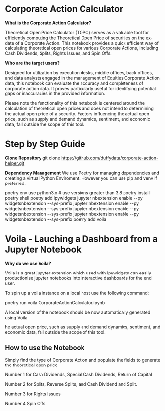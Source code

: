 # Corporate Action Calculator

**What is the Corporate Action Calculator?**

Theoretical Open Price Calculator (TOPC) serves as a valuable tool for efficiently computing the Theoretical Open Price of securities on the ex-date of a Corporate Action. This notebook provides a quick efficient way of calculating theoretical open prices for various Corporate Actions, including Cash Dividends, Splits, Rights Issues, and Spin Offs.

**Who are the target users?**

Designed for utilization by execution desks, middle offices, back offices, and data analysts engaged in the management of Equities Corporate Action data, this notebook can evaluate the accuracy and completeness of corporate action data. It proves particularly useful for identifying potential gaps or inaccuracies in the provided information.

Please note the functionality of this notebook is centered around the calculation of theoretical open prices and does not intend to determining the actual open price of a security. Factors influencing the actual open price, such as supply and demand dynamics, sentiment, and economic data, fall outside the scope of this tool.

# Step by Step Guide 

**Clone Repository**
git clone https://github.com/duffydata/corporate-action-helper.git 

**Dependency Management**
We use Poetry for managing dependencies and creating a virtual Python Enviroment. However you can use pip and venv if preferred. 

poetry env use python3.x  # use versions greater than 3.8
poetry install
poetry shell
poetry add ipywidgets
jupyter nbextension enable --py widgetsnbextension --sys-prefix
jupyter nbextension enable --py widgetsnbextension --sys-prefix
jupyter nbextension enable --py widgetsnbextension --sys-prefix
jupyter nbextension enable --py widgetsnbextension --sys-prefix
poetry add voila


# Voila -  Lauching a Dashboard from a Jupyter Notebook 

**Why do we use Voila?**

Voila is a great jupyter extension which used with Ipywidgets can easily productionise jupyter notebooks into interactive dashboards for the end user. 

To spin up a voila instance on a local host use the following command: 

poetry run voila CorporateActionCalculator.ipynb
 
A local version of the notebook should be now automatically generated using Voila 

he actual open price, such as supply and demand dynamics, sentiment, and economic data, fall outside the scope of this tool.

## How to use the Notebook 

Simply find the type of Corporate Action and populate the fields to generate the theoretical open price

Number 1 for Cash Dividends, Special Cash Dividends, Return of Capital

Number 2 for Splits, Reverse Splits, and Cash Dividend and Split. 

Number 3 for Rights Issues

Number 4 Spin Offs

